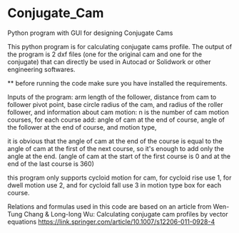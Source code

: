 # Conjugate_Cam
Python program with GUI for designing Conjugate Cams

This python program is for calculating conjugate cams profile.
The output of the program is 2 dxf files (one for the original cam and one for the conjugate) that
  can directly be used in Autocad or Solidwork or other engineering softwares.
  
** before running the code make sure you have installed the requirements.


Inputs of the program:
	arm length of the follower,
	distance from cam to follower pivot point,
	base circle radius of the cam,
	and radius of the roller follower,
and information about cam motion:
	n is the number of cam motion courses,
	for each course add:
		angle of cam at the end of course,
		angle of the follower at the end of course,
		and motion type,

it is obvious that the angle of cam at the end of the course is equal to the angle of cam at the first of the next course, so it's enough to add only the angle at the end. (angle of cam at the start of the first course is 0 and at the end of the last course is 360)    

this program only supports cycloid motion for cam, for cycloid rise use 1, for dwell motion use 2, and for cycloid fall use 3 in motion type box for each course.

Relations and formulas used in this code are based on an article from Wen-Tung Chang & Long-Iong Wu: Calculating conjugate cam profiles by vector equations
https://link.springer.com/article/10.1007/s12206-011-0928-4
